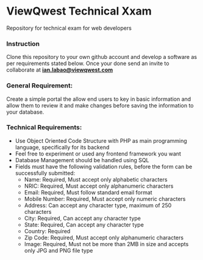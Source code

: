 # ViewQwest Technical Xxam
Repository for technical exam for web developers

### Instruction
Clone this repository to your own github account and develop a software as per requirements stated below. Once your done send an invite to collaborate at **ian.labao@viewqwest.com**

### General Requirement:
Create a simple portal the allow end users to key in basic information and allow them to review it and make changes before saving the information to your database.

### Technical Requirements:
* Use Object Oriented Code Structure with PHP as main programming language, specifically for its backend
* Feel free to experiment or used any frontend framework you want
* Database Management should be handled using SQL
* Fields must have the following validation rules, before the form can be successfully submitted:
    * Name: Required, Must accept only alphabetic characters
    * NRIC: Required, Must accept only alphanumeric characters
    * Email: Required, Must follow standard email format
    * Mobile Number: Required, Must accept only numeric characters
    * Address: Can accept any character type, maximum of 250 characters
    * City: Required, Can accept any character type
    * State: Required, Can accept any character type
    * Country: Required
    * Zip Code: Required, Must accept only alphanumeric characters
    * Image: Required, Must not be more than 2MB in size and accepts only JPG and PNG file type



